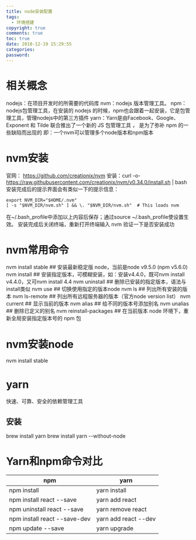 ```yaml
---
title: node安装配置
tags:
  - 环境搭建
copyright: true
comments: true
toc: true
date: 2018-12-19 15:29:55
categories:
password:
---
```



# 相关概念
nodejs：在项目开发时的所需要的代码库
nvm：nodejs 版本管理工具。
npm：nodejs包管理工具，在安装的 nodejs 的时候，npm也会跟着一起安装，它是包管理工具，管理nodejs中的第三方插件
yarn：Yarn是由Facebook、Google、Exponent 和 Tilde 联合推出了一个新的 JS 包管理工具 ， 是为了弥补 npm 的一些缺陷而出现的
即：一个nvm可以管理多个node版本和npm版本

# nvm安装
官网： https://github.com/creationix/nvm
安装：curl -o- https://raw.githubusercontent.com/creationix/nvm/v0.34.0/install.sh | bash
安装完成后的提示界面会有类似一下的提示信息：
~~~
export NVM_DIR="$HOME/.nvm"
[ -s "$NVM_DIR/nvm.sh" ] && \. "$NVM_DIR/nvm.sh"  # This loads nvm
~~~
在~/.bash_profile中添加以上内容后保存；通过source ~/.bash_profile使设置生效。 
安装完成后关闭终端，重新打开终端输入 nvm 验证一下是否安装成功

# nvm常用命令
nvm install stable ## 安装最新稳定版 node，当前是node v9.5.0 (npm v5.6.0)
nvm install <version> ## 安装指定版本，可模糊安装，如：安装v4.4.0，既可nvm install v4.4.0，又可nvm install 4.4
nvm uninstall <version> ## 删除已安装的指定版本，语法与install类似
nvm use <version> ## 切换使用指定的版本node
nvm ls ## 列出所有安装的版本
nvm ls-remote ## 列出所有远程服务器的版本（官方node version list）
nvm current ## 显示当前的版本
nvm alias <name> <version> ## 给不同的版本号添加别名
nvm unalias <name> ## 删除已定义的别名
nvm reinstall-packages <version> ## 在当前版本 node 环境下，重新全局安装指定版本号的 npm 包 

# nvm安装node
nvm install stable

# yarn
快速、可靠、安全的依赖管理工具
## 安装
brew install yarn
brew install yarn --without-node

# Yarn和npm命令对比
npm |	yarn
----|-------
npm install |	yarn install
npm install react --save |	yarn add react
npm uninstall react --save |	yarn remove react
npm install react --save-dev |	yarn add react --dev
npm update --save |	yarn upgrade

 